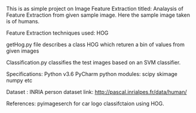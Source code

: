 
This is as simple project on Image Feature Extraction titled: Analaysis of Feature Extraction from given sample image.
Here the sample image taken is of humans.

Feature Extraction techniques used: HOG

getHog.py file describes a class HOG which returen a bin of values from given images

Classification.py classifies the test images based on an SVM classifier.

Specifications:
Python v3.6
PyCharm 
python modules: scipy skimage numpy etc

Dataset : INRIA person dataset link: http://pascal.inrialpes.fr/data/human/

References: pyimageserch for car logo classifctaion using HOG.
